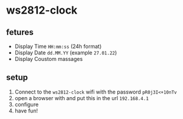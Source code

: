 # ws2812-clock

## fetures

* Display Time `HH:mm:ss` (24h format)
* Display Date `dd.MM.YY` (example `27.01.22`)
* Display Coustom massages

## setup

1. Connect to the `ws2812-clock` wifi with the password `pR0j3I<+10nTv`
2. open a browser with and put this in the url `192.168.4.1`
3. configure
4. have fun!
